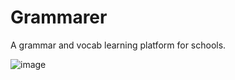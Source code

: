 # Grammarer
A grammar and vocab learning platform for schools.

![image](https://image.ibb.co/kzWOAo/frame_chrome_mac.png)